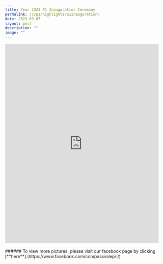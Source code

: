 ```yaml
---
title: Year 2023 P1 Inauguration Ceremony
permalink: /cvps/highlights/p1inauguration/
date: 2023-03-07
layout: post
description: ""
image: ""
---
```

<iframe src="https://www.facebook.com/plugins/post.php?href=https%3A%2F%2Fwww.facebook.com%2Fcompassvalepri%2Fposts%2Fpfbid0PcBinDNbAf6QoG8qSU8PSiVdi49qhN9FamAzY35PgrDsihSckP2DL5F7CmuVUEpMl&show_text=true&width=500" width="500" height="646" style="border:none;overflow:hidden" scrolling="no" frameborder="0" allowfullscreen="true" allow="autoplay; clipboard-write; encrypted-media; picture-in-picture; web-share"></iframe>
<br>
<br>
###### To view more pictures, please visit our facebook page by clicking [**here**].(https://www.facebook.com/compassvalepri/)